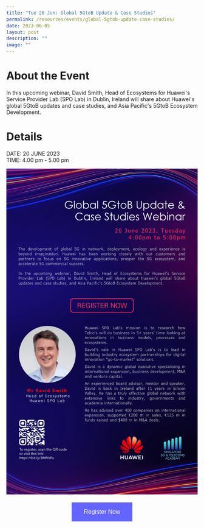```yaml
---
title: "Tue 20 Jun: Global 5GtoB Update & Case Studies"
permalink: /resources/events/global-5gtob-update-case-studies/
date: 2023-06-05
layout: post
description: ""
image: ""
---
```

# About the Event

In this upcoming webinar, David Smith, Head of Ecosystems for Huawei's Service Provider Lab (SPO Lab) in Dublin, Ireland will share about Huawei's global 5GtoB updates and case studies, and Asia Pacific's 5GtoB Ecosystem Development.

# Details
DATE: 20 JUNE 2023 <br> 
TIME: 4.00 pm - 5.00 pm

![Huawei Webinar 2023](/images/events/edm-v2ss_huawei%20webinar.png)

<style>
#register {
  background-color: #0000ff;
  border: none;
  color: white;
  padding: 16px 32px;
  text-align: center;
  font-size: 16px;
  margin: 4px 2px;
  opacity: 0.6;
  transition: 0.3s;
  display: inline-block;
  text-decoration: none;
  cursor: pointer;
}
</style>

<center><a href="https://bit.ly/3nP3has" target="_blank"><button id="register" class="btn">Register Now</button></a></center>